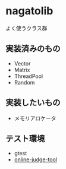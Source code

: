 # nagatolib

よく使うクラス群

## 実装済みのもの
- Vector
- Matrix
- ThreadPool
- Random

## 実装したいもの
- メモリアロケータ

## テスト環境
- gtest
- [online-judge-tool](https://github.com/online-judge-tools/verification-helper)

